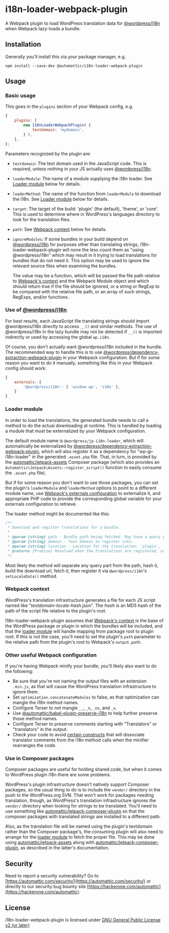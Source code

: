 # i18n-loader-webpack-plugin

A Webpack plugin to load WordPress translation data for [@wordpress/i18n] when Webpack lazy-loads a bundle.

## Installation

Generally you'll install this via your package manager, e.g.

```
npm install --save-dev @automattic/i18n-loader-webpack-plugin
```

## Usage

### Basic usage

This goes in the `plugins` section of your Webpack config, e.g.
```js
{
	plugins: [
		new I18nLoaderWebpackPlugin( {
			textdomain: 'mydomain',
		} ),
	],
};
```

Parameters recognized by the plugin are:

- `textdomain`: The text domain used in the JavaScript code. This is required, unless nothing in your JS actually uses [@wordpress/i18n].
- `loaderModule`: The name of a module supplying the i18n loader. See [Loader module](#loader-module) below for details.
- `loaderMethod`: The name of the function from `loaderModule` to download the i18n. See [Loader module](#loader-module) below for details.
- `target`: The target of the build: 'plugin' (the default), 'theme', or 'core'. This is used to determine where in WordPress's languages directory to look for the translation files.
- `path`: See [Webpack context](#webpack-context) below for details.
- `ignoreModules`: If some bundles in your build depend on [@wordpress/i18n] for purposes other than translating strings, i18n-loader-webpack-plugin will none the less count them as "using @wordpress/i18n" which may result in it trying to load translations for bundles that do not need it. This option may be used to ignore the relevant source files when examining the bundles.

  The value may be a function, which will be passed the file path relative to [Webpack's context] and the Webpack Module object and which should return true if the file should be ignored, or a string or RegExp to be compared with the relative file path, or an array of such strings, RegExps, and/or functions.

### Use of [@wordpress/i18n]

For best results, each JavaScript file translating strings should import @wordpress/i18n directly to access `__()` and similar methods.
The use of @wordpress/i18n in the lazy bundle may not be detected if `__()` is imported indirectly or used by accessing the global `wp.i18n`.

Of course, you don't actually want @wordpress/i18n included in the bundle. The recommended way to handle this is to use [@wordpress/dependency-extraction-webpack-plugin] in your Webpack configuration.
But if for some reason you want to do it manually, something like this in your Webpack config should work:
```js
{
	externals: {
		'@wordpress/i18n': [ 'window wp', 'i18n' ],
	}
}
```

### Loader module

In order to load the translations, the generated bundle needs to call a method to do the actual downloading at runtime. This is handled by loading a module that must be externalized by your Webpack configuration.

The default module name is `@wordpress/jp-i18n-loader`, which will automatically be externalized by [@wordpress/dependency-extraction-webpack-plugin], which will also register it as a dependency for "wp-jp-i18n-loader" in the generated `.asset.php` file. That, in turn, is provided by the [automattic/jetpack-assets] Composer package (which also provides an `Automattic\Jetpack\Assets::register_script()` function to easily consume the `.asset.php` file).

But if for some reason you don't want to use those packages, you can set the plugin's `loaderModule` and `loaderMethod` options to point to a different module name, use [Webpack's externals configuration] to externalize it, and appropriate PHP code to provide the corresponding global variable for your externals configuration to retrieve.

The loader method might be documented like this:
```js
/**
 * Download and register translations for a bundle.
 *
 * @param {string} path - Bundle path being fetched. May have a query part.
 * @param {string} domain - Text domain to register into.
 * @param {string} location - Location for the translation: 'plugin', 'theme', or 'core'.
 * @returns {Promise} Resolved when the translations are registered, or rejected with an `Error`.
 */
```
Most likely the method will separate any query part from the path, hash it, build the download url, fetch it, then register it via `@wordpress/i18n`'s `setLocaleData()` method.

### Webpack context

WordPress's translation infrastructure generates a file for each JS script named like "_textdomain_-_locale_-_hash_.json". The _hash_ is an MD5 hash of the path of the script file relative to the plugin's root.

I18n-loader-webpack-plugin assumes that [Webpack's context] is the base of the WordPress package or plugin in which the bundles will be included, and that the [loader module](#loader-module) will handle mapping from package root to plugin root.
If this is not the case, you'll need to set the plugin's `path` parameter to the relative path from the plugin's root to Webpack's `output.path`.

### Other useful Webpack configuration

If you're having Webpack minify your bundle, you'll likely also want to do the following:

* Be sure that you're not naming the output files with an extension `.min.js`, as that will cause the WordPress translation infrastructure to ignore them.
* Set `optimization.concatenateModules` to false, as that optimization can mangle the i18n method names.
* Configure Terser to not mangle `__`, `_n`, `_nx`, and `_x`.
* Use [@automattic/babel-plugin-preserve-i18n](https://www.npmjs.com/package/@automattic/babel-plugin-preserve-i18n) to help further preserve those method names.
* Configure Terser to preserve comments starting with "Translators" or "translators" in the output.
* Check your code to avoid [certain constructs](https://github.com/Automattic/jetpack/blob/trunk/projects/js-packages/i18n-check-webpack-plugin/README.md#known-problematic-code-patterns) that will dissociate translator comments from the i18n method calls when the minifier rearranges the code.

### Use in Composer packages

Composer packages are useful for holding shared code, but when it comes to WordPress plugin i18n there are some problems.

WordPress's plugin infrastructure doesn't natively support Composer packages, so the usual thing to do is to include the `vendor/` directory in the push to the WordPress.org SVN.
That won't work for packages needing translation, though, as WordPress's translation infrastructure ignores the `vendor/` directory when looking for strings to be translated.
You'll need to use something like [automattic/jetpack-composer-plugin] so that the composer packages with translated strings are installed to a different path.

Also, as the translation file will be named using the plugin's textdomain rather than the Composer package's, the consuming plugin will also need to arrange for the [loader module](#loader-module) to fetch the proper file.
This may be done using [automattic/jetpack-assets] along with [automattic/jetpack-composer-plugin], as described in the latter's documentation.

## Security

Need to report a security vulnerability? Go to [https://automattic.com/security/](https://automattic.com/security/) or directly to our security bug bounty site [https://hackerone.com/automattic](https://hackerone.com/automattic).

## License

i18n-loader-webpack-plugin is licensed under [GNU General Public License v2 (or later)](./LICENSE.txt)

[@wordpress/i18n]: https://www.npmjs.com/package/@wordpress/i18n
[@wordpress/dependency-extraction-webpack-plugin]: https://www.npmjs.com/package/@wordpress/dependency-extraction-webpack-plugin
[automattic/jetpack-assets]: https://packagist.org/packages/automattic/jetpack-assets
[automattic/jetpack-composer-plugin]: https://packagist.org/packages/automattic/jetpack-composer-plugin
[Webpack's context]: https://webpack.js.org/configuration/entry-context/#context
[Webpack's externals configuration]: https://webpack.js.org/configuration/externals/
